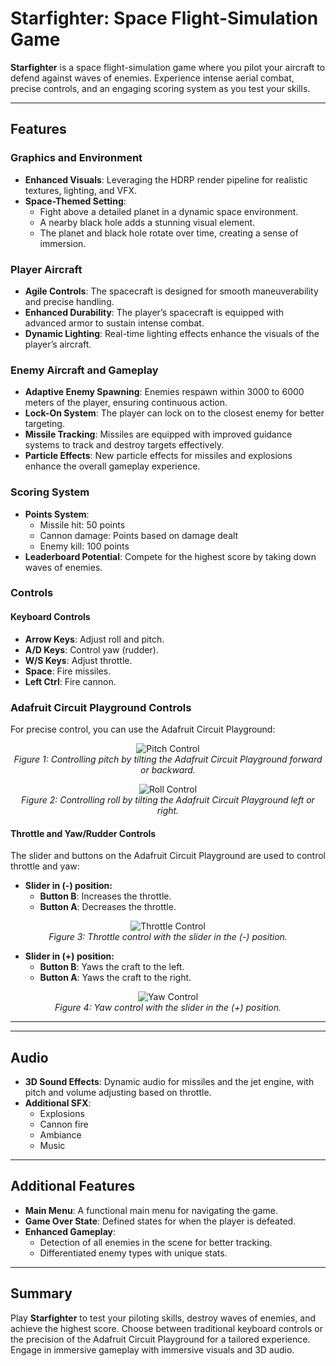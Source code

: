# Starfighter: Space Flight-Simulation Game

**Starfighter** is a space flight-simulation game where you pilot your aircraft to defend against waves of enemies. Experience intense aerial combat, precise controls, and an engaging scoring system as you test your skills.

---

## Features

### Graphics and Environment
- **Enhanced Visuals**: Leveraging the HDRP render pipeline for realistic textures, lighting, and VFX.
- **Space-Themed Setting**:
  - Fight above a detailed planet in a dynamic space environment.
  - A nearby black hole adds a stunning visual element.
  - The planet and black hole rotate over time, creating a sense of immersion.

### Player Aircraft
- **Agile Controls**: The spacecraft is designed for smooth maneuverability and precise handling.
- **Enhanced Durability**: The player’s spacecraft is equipped with advanced armor to sustain intense combat.
- **Dynamic Lighting**: Real-time lighting effects enhance the visuals of the player’s aircraft.

### Enemy Aircraft and Gameplay
- **Adaptive Enemy Spawning**: Enemies respawn within 3000 to 6000 meters of the player, ensuring continuous action.
- **Lock-On System**: The player can lock on to the closest enemy for better targeting.
- **Missile Tracking**: Missiles are equipped with improved guidance systems to track and destroy targets effectively.
- **Particle Effects**: New particle effects for missiles and explosions enhance the overall gameplay experience.

### Scoring System
- **Points System**:
  - Missile hit: 50 points
  - Cannon damage: Points based on damage dealt
  - Enemy kill: 100 points
- **Leaderboard Potential**: Compete for the highest score by taking down waves of enemies.

### Controls
#### Keyboard Controls
- **Arrow Keys**: Adjust roll and pitch.
- **A/D Keys**: Control yaw (rudder).
- **W/S Keys**: Adjust throttle.
- **Space**: Fire missiles.
- **Left Ctrl**: Fire cannon.

### Adafruit Circuit Playground Controls
For precise control, you can use the Adafruit Circuit Playground:

<div align="center">

![Pitch Control](https://github.com/user-attachments/assets/3e2acf3e-7ec1-42dd-ac47-97b876746d3e)  
*Figure 1: Controlling pitch by tilting the Adafruit Circuit Playground forward or backward.*

![Roll Control](https://github.com/user-attachments/assets/10ce97eb-27b1-4923-b2a4-57c792c0a2e9)  
*Figure 2: Controlling roll by tilting the Adafruit Circuit Playground left or right.*

</div>

#### Throttle and Yaw/Rudder Controls
The slider and buttons on the Adafruit Circuit Playground are used to control throttle and yaw:

- **Slider in (-) position:**
  - **Button B**: Increases the throttle.
  - **Button A**: Decreases the throttle.

<div align="center">

![Throttle Control](https://github.com/user-attachments/assets/5c9daca9-ec98-4256-aec8-2641afcab9ed)  
*Figure 3: Throttle control with the slider in the (-) position.*

</div>

- **Slider in (+) position:**
  - **Button B**: Yaws the craft to the left.
  - **Button A**: Yaws the craft to the right.

<div align="center">

![Yaw Control](https://github.com/user-attachments/assets/e6f64769-b98e-4dd4-8606-295f8ca32e76)  
*Figure 4: Yaw control with the slider in the (+) position.*

</div>

---
---

## Audio
- **3D Sound Effects**: Dynamic audio for missiles and the jet engine, with pitch and volume adjusting based on throttle.
- **Additional SFX**:
  - Explosions
  - Cannon fire
  - Ambiance
  - Music

---

## Additional Features
- **Main Menu**: A functional main menu for navigating the game.
- **Game Over State**: Defined states for when the player is defeated.
- **Enhanced Gameplay**:
  - Detection of all enemies in the scene for better tracking.
  - Differentiated enemy types with unique stats.

---

## Summary
Play **Starfighter** to test your piloting skills, destroy waves of enemies, and achieve the highest score. Choose between traditional keyboard controls or the precision of the Adafruit Circuit Playground for a tailored experience. Engage in immersive gameplay with immersive visuals and 3D audio.
